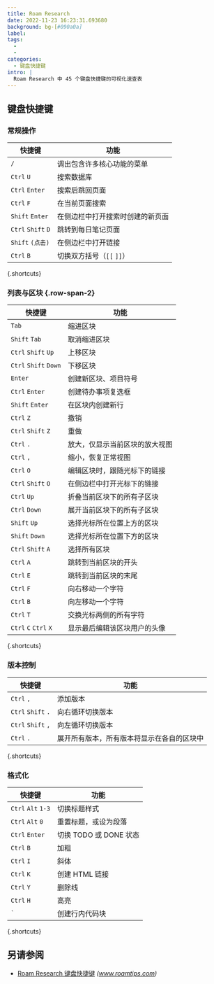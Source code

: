 ```yaml
---
title: Roam Research
date: 2022-11-23 16:23:31.693680
background: bg-[#090a0a]
label:
tags:
  -
  -
categories:
  - 键盘快捷键
intro: |
  Roam Research 中 45 个键盘快捷键的可视化速查表
---
```


## 键盘快捷键

### 常规操作

| 快捷键             | 功能                                           |
| ------------------ | ------------------------------------------------ |
| `/`                | 调出包含许多核心功能的菜单                       |
| `Ctrl` `U`         | 搜索数据库                                       |
| `Ctrl` `Enter`     | 搜索后跳回页面                                   |
| `Ctrl` `F`         | 在当前页面搜索                                   |
| `Shift` `Enter`    | 在侧边栏中打开搜索时创建的新页面                 |
| `Ctrl` `Shift` `D` | 跳转到每日笔记页面                               |
| `Shift` `(点击)`   | 在侧边栏中打开链接                               |
| `Ctrl` `B`         | 切换双方括号（`[[` `]]`）                         |

{.shortcuts}

### 列表与区块 {.row-span-2}

| 快捷键                | 功能                                              |
| --------------------- | ------------------------------------------------- |
| `Tab`                 | 缩进区块                                          |
| `Shift` `Tab`         | 取消缩进区块                                      |
| `Ctrl` `Shift` `Up`   | 上移区块                                          |
| `Ctrl` `Shift` `Down` | 下移区块                                          |
| `Enter`               | 创建新区块、项目符号                              |
| `Ctrl` `Enter`        | 创建待办事项复选框                                |
| `Shift` `Enter`       | 在区块内创建新行                                  |
| `Ctrl` `Z`            | 撤销                                              |
| `Ctrl` `Shift` `Z`    | 重做                                              |
| `Ctrl` `.`            | 放大，仅显示当前区块的放大视图                    |
| `Ctrl` `,`            | 缩小，恢复正常视图                                |
| `Ctrl` `O`            | 编辑区块时，跟随光标下的链接                      |
| `Ctrl` `Shift` `O`    | 在侧边栏中打开光标下的链接                        |
| `Ctrl` `Up`           | 折叠当前区块下的所有子区块                        |
| `Ctrl` `Down`         | 展开当前区块下的所有子区块                        |
| `Shift` `Up`          | 选择光标所在位置上方的区块                        |
| `Shift` `Down`        | 选择光标所在位置下方的区块                        |
| `Ctrl` `Shift` `A`    | 选择所有区块                                      |
| `Ctrl` `A`            | 跳转到当前区块的开头                              |
| `Ctrl` `E`            | 跳转到当前区块的末尾                              |
| `Ctrl` `F`            | 向右移动一个字符                                  |
| `Ctrl` `B`            | 向左移动一个字符                                  |
| `Ctrl` `T`            | 交换光标两侧的所有字符                            |
| `Ctrl` `C` `Ctrl` `X` | 显示最后编辑该区块用户的头像                      |

{.shortcuts}

### 版本控制

| 快捷键             | 功能                                                            |
| ------------------ | ----------------------------------------------------------------- |
| `Ctrl` `,`         | 添加版本                                                          |
| `Ctrl` `Shift` `.` | 向右循环切换版本                                                  |
| `Ctrl` `Shift` `,` | 向左循环切换版本                                                  |
| `Ctrl` `.`         | 展开所有版本，所有版本将显示在各自的区块中                        |

{.shortcuts}

### 格式化

| 快捷键             | 功能                                 |
| ------------------ | ------------------------------------ |
| `Ctrl` `Alt` `1-3` | 切换标题样式                         |
| `Ctrl` `Alt` `0`   | 重置标题，或设为段落                 |
| `Ctrl` `Enter`     | 切换 TODO 或 DONE 状态               |
| `Ctrl` `B`         | 加粗                                 |
| `Ctrl` `I`         | 斜体                                 |
| `Ctrl` `K`         | 创建 HTML 链接                       |
| `Ctrl` `Y`         | 删除线                               |
| `Ctrl` `H`         | 高亮                                 |
| <code>\`</code>    | 创建行内代码块                       |

{.shortcuts}

## 另请参阅

- [Roam Research 键盘快捷键](https://www.roamtips.com/home/the-complete-list-of-roam-research-keyboard-shortcuts)
  _(www.roamtips.com)_
